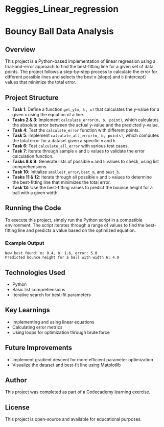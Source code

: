 # Reggies_Linear_regression
# Bouncy Ball Data Analysis

## Overview
This project is a Python-based implementation of linear regression using a trial-and-error approach to find the best-fitting line for a given set of data points. The project follows a step-by-step process to calculate the error for different possible lines and selects the best `m` (slope) and `b` (intercept) values that minimize the total error.

## Project Structure
- **Task 1**: Define a function `get_y(m, b, x)` that calculates the y-value for a given x using the equation of a line.
- **Tasks 2 & 3**: Implement `calculate_error(m, b, point)`, which calculates the absolute error between the actual y-value and the predicted y-value.
- **Task 4**: Test the `calculate_error` function with different points.
- **Task 5**: Implement `calculate_all_error(m, b, points)`, which computes the total error for a dataset given a specific `m` and `b`.
- **Task 6**: Test `calculate_all_error` with various test cases.
- **Task 7**: Iterate through sample `m` and `b` values to validate the error calculation function.
- **Tasks 8 & 9**: Generate lists of possible `m` and `b` values to check, using list comprehensions.
- **Task 10**: Initialize `smallest_error`, `best_m`, and `best_b`.
- **Tasks 11 & 12**: Iterate through all possible `m` and `b` values to determine the best-fitting line that minimizes the total error.
- **Task 13**: Use the best-fitting values to predict the bounce height for a ball with a given width.

## Running the Code
To execute this project, simply run the Python script in a compatible environment. The script iterates through a range of values to find the best-fitting line and predicts a value based on the optimized equation.

### Example Output
```plaintext
New best found! m: 0.4, b: 1.6, error: 5.0
Predicted bounce height for a ball with width 6: 4.0
```

## Technologies Used
- Python
- Basic list comprehensions
- Iterative search for best-fit parameters

## Key Learnings
- Implementing and using linear equations
- Calculating error metrics
- Using loops for optimization through brute force

## Future Improvements
- Implement gradient descent for more efficient parameter optimization
- Visualize the dataset and best-fit line using Matplotlib

## Author
This project was completed as part of a Codecademy learning exercise.

## License
This project is open-source and available for educational purposes.

